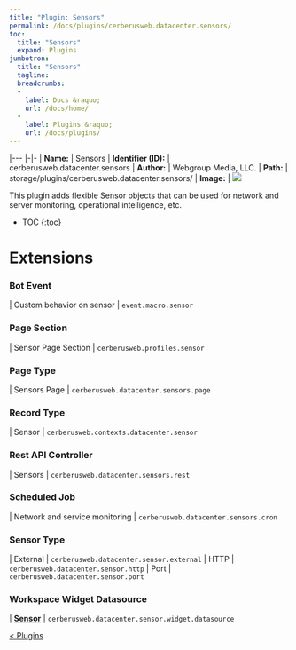 ```yaml
---
title: "Plugin: Sensors"
permalink: /docs/plugins/cerberusweb.datacenter.sensors/
toc:
  title: "Sensors"
  expand: Plugins
jumbotron:
  title: "Sensors"
  tagline: 
  breadcrumbs:
  -
    label: Docs &raquo;
    url: /docs/home/
  -
    label: Plugins &raquo;
    url: /docs/plugins/
---
```


|---
|-|-
| **Name:** | Sensors
| **Identifier (ID):** | cerberusweb.datacenter.sensors
| **Author:** | Webgroup Media, LLC.
| **Path:** | storage/plugins/cerberusweb.datacenter.sensors/
| **Image:** | <img src="/assets/images/plugins/cerberusweb.datacenter.sensors.png" class="screenshot">

This plugin adds flexible Sensor objects that can be used for network and server monitoring, operational intelligence, etc.

* TOC
{:toc}

# Extensions

### Bot Event

| Custom behavior on sensor | `event.macro.sensor`


### Page Section

| Sensor Page Section | `cerberusweb.profiles.sensor`


### Page Type

| Sensors Page | `cerberusweb.datacenter.sensors.page`


### Record Type

| Sensor | `cerberusweb.contexts.datacenter.sensor`


### Rest API Controller

| Sensors | `cerberusweb.datacenter.sensors.rest`


### Scheduled Job

| Network and service monitoring | `cerberusweb.datacenter.sensors.cron`


### Sensor Type

| External | `cerberusweb.datacenter.sensor.external`
| HTTP | `cerberusweb.datacenter.sensor.http`
| Port | `cerberusweb.datacenter.sensor.port`


### Workspace Widget Datasource

| [**Sensor**](/docs/plugins/extensions/cerberusweb.datacenter.sensor.widget.datasource/) | `cerberusweb.datacenter.sensor.widget.datasource`


<div class="section-nav">
	<div class="left">
		<a href="/docs/plugins/#plugins" class="prev">&lt; Plugins</a>
	</div>
	<div class="right align-right">
	</div>
</div>
<div class="clear"></div>
